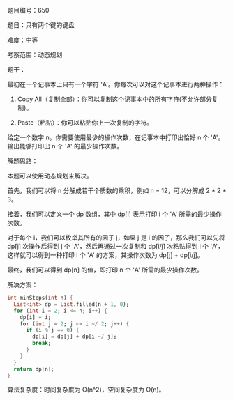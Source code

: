 题目编号：650

题目：只有两个键的键盘

难度：中等

考察范围：动态规划

题干：

最初在一个记事本上只有一个字符 'A'。你每次可以对这个记事本进行两种操作：

1. Copy All（复制全部）：你可以复制这个记事本中的所有字符(不允许部分复制)。

2. Paste（粘贴）：你可以粘贴你上一次复制的字符。

给定一个数字 n。你需要使用最少的操作次数，在记事本中打印出恰好 n 个 'A'。输出能够打印出 n 个 'A' 的最少操作次数。

解题思路：

本题可以使用动态规划来解决。

首先，我们可以将 n 分解成若干个质数的乘积，例如 n = 12，可以分解成 2 * 2 * 3。

接着，我们可以定义一个 dp 数组，其中 dp[i] 表示打印 i 个 'A' 所需的最少操作次数。

对于每个 i，我们可以枚举其所有的因子 j，如果 j 是 i 的因子，那么我们可以先将 dp[j] 次操作后得到 j 个 'A'，然后再通过一次复制和 dp[i/j] 次粘贴得到 i 个 'A'，这样就可以得到一种打印 i 个 'A' 的方案，其操作次数为 dp[j] + dp[i/j]。

最终，我们可以得到 dp[n] 的值，即打印 n 个 'A' 所需的最少操作次数。

解决方案：

```dart
int minSteps(int n) {
  List<int> dp = List.filled(n + 1, 0);
  for (int i = 2; i <= n; i++) {
    dp[i] = i;
    for (int j = 2; j <= i ~/ 2; j++) {
      if (i % j == 0) {
        dp[i] = dp[j] + dp[i ~/ j];
        break;
      }
    }
  }
  return dp[n];
}
```

算法复杂度：时间复杂度为 O(n^2)，空间复杂度为 O(n)。